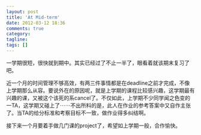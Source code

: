 ```yaml
---
layout: post
title: 'At Mid-term'
date: 2012-03-12 18:36
comments: true
category:
tagline:
tags: []
---
```


一学期很短，很快就到期中。其实已经过了不止一半了，眼看着就该期末复习了吧。

近一个月的时间管理不够高效，有两三件事情都是在deadline之前才完成，不像上学期那么从容。要说外在的原因呢，就是上学期的课程比较感兴趣，这学期最有兴趣的课，又被这个该死的系cancel了。不仅如此，上学期不少同学闻之色变的一TA，这学期又碰上了⋯⋯不出所料的是，此人在作业的参考答案中又自作主张了。当TA的给分标准和考察目标不一致，做作业得多纠结啊。

接下来一个月要着手做几门课的project了，希望如上学期一般，合作愉快。

